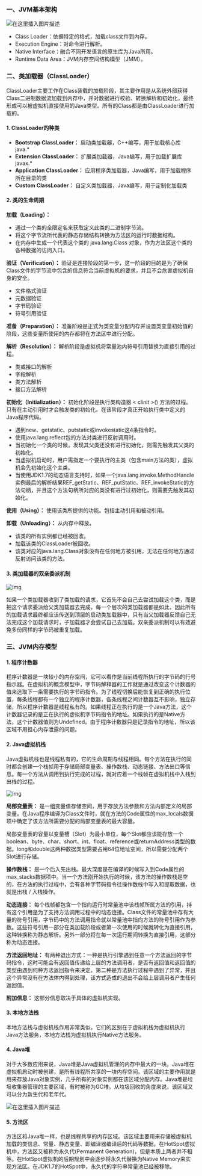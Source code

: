 ### **一、JVM基本架构**

![在这里插入图片描述](./resource/1-2-1.jpg)

- Class Loader：依据特定的格式，加载class文件到内存。
- Execution Engine：对命令进行解析。
- Native Interface：融合不同开发语言的原生库为Java所用。
- Runtime Data Area：JVM内存空间结构模型（JMM）。

### 二、类加载器（ClassLoader）

ClassLoader主要工作在Class装载的加载阶段，其主要作用是从系统外部获得Class二进制数据流加载到内存中，并对数据进行校验、转换解析和初始化，最终形成可以被虚拟机直接使用的Java类型。所有的Class都是由ClassLoader进行加载的。

#### **1. ClassLoader的种类**

- **Bootstrap ClassLoader：** 启动类加载器，C++编写，用于加载核心库 java.*
- **Extension ClassLoader：** 扩展类加载器，Java编写，用于加载扩展库 javax.*
- **Application ClassLoader：** 应用程序类加载器，Java编写，用于加载程序所在目录的类
- **Custom ClassLoader：** 自定义类加载器，Java编写，用于定制化加载类

#### **2. 类的生命周期**

**加载（Loading）：** 

- 通过一个类的全限定名来获取定义此类的二进制字节流。
- 将这个字节流所代表的静态存储结构转换为方法区的运行时数据结构。
- 在内存中生成一个代表这个类的 java.lang.Class 对象，作为方法区这个类的各种数据的访问入口。

**验证（Verification）：** 验证是连接阶段的第一步，这一阶段的目的是为了确保Class文件的字节流中包含的信息符合当前虚拟机的要求，并且不会危害虚拟机自身的安全。

- 文件格式验证
- 元数据验证
- 字节码验证
- 符号引用验证

**准备（Preparation）：** 准备阶段是正式为类变量分配内存并设置类变量初始值的阶段，这些变量所使用的内存都将在方法区中进行分配。

**解析（Resolution）：** 解析阶段是虚拟机将常量池内符号引用替换为直接引用的过程。

- 类或接口的解析
- 字段解析
- 类方法解析
- 接口方法解析

**初始化（Initialization）：** 初始化阶段是执行类构造器 < clinit >() 方法的过程。只有在主动引用时才会触发类的初始化。在该阶段才真正开始执行类中定义的Java程序代码。

- 遇到new、getstatic、putstatic或invokestatic这4条指令时。
- 使用java.lang.reflect包的方法对类进行反射调用时。
- 当初始化一个类的时候，发现其父类还没有进行初始化，则需先触发其父类的初始化。
- 当虚拟机启动时，用户需指定一个要执行的主类（包含main方法的类），虚拟机会先初始化这个主类。
- 当使用JDK1.7的动态语言支持时，如果一个java.lang.invoke.MethodHandle实例最后的解析结果REF_getStatic、REF_putStatic、REF_invokeStatic的方法句柄，并且这个方法句柄所对应的类没有进行过初始化，则需要先触发其初始化。

**使用（Using）：** 使用该类所提供的功能。包括主动引用和被动引用。

**卸载（Unloading）：** 从内存中释放。

- 该类的所有实例都已经被回收。
- 加载该类的ClassLoader被回收。
- 该类对应的java.lang.Class对象没有在任何地方被引用，无法在任何地方通过反射访问该类的方法。

#### **3. 类加载器的双亲委派机制**

![img](./resource/1-2-2.jpg)

如果一个类加载器收到了类加载的请求，它首先不会自己去尝试加载这个类，而是把这个请求委派给父类加载器去完成，每一个层次的类加载器都是如此，因此所有的加载请求最终都应该传送到顶层的启动类加载器中，只有当父加载器反馈自己无法完成这个加载请求时，子加载器才会尝试自己去加载。双亲委派机制可以有效避免多份同样的字节码被重复加载。

### 三、JVM内存模型

#### **1. 程序计数器**

程序计数器是一块较小的内存空间，它可以看作是当前线程所执行的字节码的行号指示器。在虚拟机的概念模型中，字节码解释器的工作就是通过改变这个计数器的值来选取下一条需要执行的字节码指令。为了线程切换后能恢复到正确的执行位置，每条线程都有一个独立的程序计数器，各条线程之间计数器互不影响，独立存储，所以程序计数器是线程私有的。如果线程正在执行的是一个Java方法，这个计数器记录的是正在执行的虚拟机字节码指令的地址。如果执行的是Native方法，这个计数器值则为Undefined。由于程序计数器只是记录指令的地址，所以该区域不用担心内存泄露的问题。

#### **2. Java虚拟机栈**

Java虚拟机栈也是线程私有的，它的生命周期与线程相同。每个方法在执行的同时都会创建一个栈帧用于存储局部变量表、操作数栈、动态链接、方法出口等信息。每一个方法从调用到执行完成的过程，就对应着一个栈帧在虚拟机栈中入栈到出栈的过程。

![img](./resource/1-2-3.jpg)

**局部变量表：** 是一组变量值存储空间，用于存放方法参数和方法内部定义的局部变量。在Java程序编译为Class文件时，就在方法的Code属性的max_locals数据项中确定了该方法所需要分配的局部变量表的最大容量。

局部变量表的容量以变量槽（Slot）为最小单位，每个Slot都应该能存放一个boolean、byte、char、short、int、float、reference或returnAddress类型的数据。long和double这两种数据类型需要占用64位地址空间，所以需要分配两个Slot进行存储。

**操作数栈：** 是一个后入先出栈。最大深度是在编译的时候写入到Code属性的max_stacks数据项中。当一个方法刚开始执行的时候，该方法的操作数栈是空的，在方法的执行过程中，会有各种字节码指令往操作数栈中写入和提取数据，也就是出栈 / 入栈操作。

**动态连接：** 每个栈帧都包含一个指向运行时常量池中该栈帧所属方法的引用，持有这个引用是为了支持方法调用过程中的动态连接。Class文件的常量池中存有大量的符号引用，字节码中的方法调用指令就以常量池中指向方法的符号引用作为参数。这些符号引用一部分在类加载阶段或者第一次使用的时候就转化为直接引用，这种转换称为静态解析。另外一部分将在每一次运行期间转换为直接引用，这部分称为动态连接。

**方法返回地址：** 有两种退出方式：一种是执行引擎遇到任意一个方法返回的字节码指令，这时可能会有返回值传递给上层的方法调用者，是否有返回值和返回值的类型由遇到何种方法返回指令来决定。第二种是方法执行过程中遇到了异常，并且这个异常没有在方法体内得到处理，该方式造成的退出不会给上层调用者产生任何返回值。

**附加信息：** 这部分信息取决于具体的虚拟机实现。

#### **3. 本地方法栈**

本地方法栈与虚拟机栈作用非常类似，它们的区别在于虚拟机栈为虚拟机执行Java方法服务，本地方法栈为虚拟机执行Native方法服务。

#### **4. Java堆**

对于大多数应用来说，Java堆是Java虚拟机管理的内存中最大的一块。Java堆在虚拟机启动时被创建，是所有线程所共享的一块内存空间。该区域的主要作用就是用来存放Java对象实例，几乎所有的对象实例都在该区域分配内存。Java堆是垃圾收集器管理的主要区域，有时被称为GC堆。从垃圾回收的角度来说，该区域又可以分为新生代和老年代。

![在这里插入图片描述](./resource/1-2-4.jpg)

#### **5. 方法区**

方法区和Java堆一样，也是线程共享的内存区域。该区域主要用来存储被虚拟机加载的类信息、常量、静态变量、即编译器编译后的代码等数据。在HotSpot虚拟机中，方法区又被称为永久代(Permanent Generation)，但是本质上两者并不相等。在HotSpot虚拟机的后期规划中会逐步将永久代替换为Native Memory来实现方法区。在JDK1.7的HotSpot中，永久代的字符串常量池已经被移除。